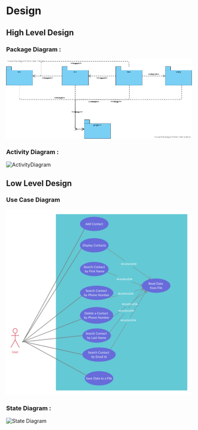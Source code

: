 # Design

## High Level Design 

### Package Diagram :
![PackageDiagram](https://github.com/SriHarshith/291395_LTTS_Project/blob/023f07bf6c10af399fe9e6cdcc230488ed25fe21/2_Architecture/structure%20Diagrams/Package_Diagram.png)

### Activity Diagram :
![ActivityDiagram]()

## Low Level Design 

### Use Case Diagram

![UseCaseDiagram](https://github.com/SriHarshith/291395_LTTS_Project/blob/023f07bf6c10af399fe9e6cdcc230488ed25fe21/2_Architecture/behavior%20Diagrams/Use_Case_Diagram.png)

### State Diagram :
![State Diagram]()